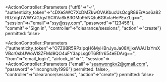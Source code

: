 <ActionController::Parameters {"utf8"=>"✓", "authenticity_token"=>"cDXeSWC7XcDMZkwOVAKbucUsQcgR89ErAos6a82RDZdgUWWYJG/qsfSCRVaSkB3GMo9hNQtuBGKxIaHePEaZLg==", "session"=>{"email"=>"ssy@ssy.com", "password"=>"123456"}, "commit"=>"Sign in", "controller"=>"clearance/sessions", "action"=>"create"} permitted: false>



<ActionController::Parameters {"authenticity_token"=>"O7Z9BR5RPzipqH6MyHBnJyoJa08XjjxeWAU1zYmXVBcr0sbUWoWISZFMd9QO4uFY3apLsg0T6Rfrr654eEDArg==", "from"=>"email_login", "airlock_id"=>"", "session"=><ActionController::Parameters {"email"=>"seanwongkv2@gmail.com", "password"=>"Incongruity1996"} permitted: false>, "controller"=>"clearance/sessions", "action"=>"create"} permitted: false>
